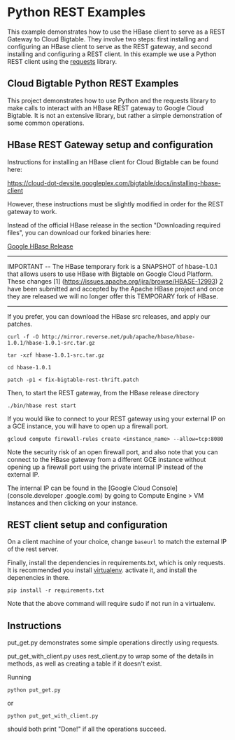 # Python REST Examples

This example demonstrates how to use the HBase client to serve as a 
REST Gateway to Cloud Bigtable. They involve two steps: first installing
and configuring an HBase client to serve as the REST gateway, and second
installing and configuring a REST client. In this example we use a 
Python REST client using the [requests](http://docs.python-requests.org/en/latest/) library.

## Cloud Bigtable Python REST Examples

This project demonstrates how to use Python and the requests library to make
calls to interact with an HBase REST gateway to Google Cloud Bigtable. It is
not an extensive library, but rather a simple demonstration of some common
operations. 

## HBase REST Gateway setup and configuration

Instructions for installing an HBase client for Cloud Bigtable can be found
here:

https://cloud-dot-devsite.googleplex.com/bigtable/docs/installing-hbase-client

However, these instructions must be slightly modified in order for the 
REST gateway to work.

Instead of the official HBase release in the section "Downloading required 
files", you can download our forked binaries here:

[Google HBase Release](https://github.com/GoogleCloudPlatform/cloud-bigtable-examples/releases/tag/v0.1.5)


****************************************************************************************************
IMPORTANT -- The HBase temporary fork  is a SNAPSHOT of hbase-1.0.1 that allows users to use 
HBase with Bigtable on Google Cloud Platform.  These changes [1]
(https://issues.apache.org/jira/browse/HBASE-12993) 
[2](https://issues.apache.org/jira/browse/HBASE-13664) have been submitted and accepted by the Apache
HBase project and once they are released we will no longer offer this TEMPORARY fork of HBase.
***************************************************************************************************

If you prefer, you can download the HBase src releases, and apply our patches.

`curl -f -O http://mirror.reverse.net/pub/apache/hbase/hbase-1.0.1/hbase-1.0.1-src.tar.gz`

`tar -xzf hbase-1.0.1-src.tar.gz`

`cd hbase-1.0.1`

`patch -p1 < fix-bigtable-rest-thrift.patch`
 

Then, to start the REST gateway, from the HBase release directory

`./bin/hbase rest start`

If you would like to connect to your REST gateway using your external IP on a
 GCE instance, you will have to open up a firewall port.

`gcloud compute firewall-rules create <instance_name> --allow=tcp:8080`

Note the security risk of an open firewall port, and also note that you can 
connect to the HBase gateway from a different GCE instance without opening up
 a firewall port using the private internal IP instead of the external IP.
 
The internal IP can be found in the [Google Cloud Console](console.developer
.google.com) by going to Compute Engine > VM Instances and then clicking
on your instance.


## REST client setup and configuration

On a client machine of your choice, change `baseurl` to match the external IP of
the rest server.

Finally, install the dependencies in requirements.txt, which is only requests.
It is recommended you install [virtualenv](https://virtualenv.pypa.io/en/latest/).
 activate it, and install the depenencies in there.
 
 `pip install -r requirements.txt`
 
 Note that the above command will require sudo if not run in a virtualenv.

## Instructions

put_get.py demonstrates some simple operations directly using requests.

put_get_with_client.py uses rest_client.py to wrap some of the details
in methods, as well as creating a table if it doesn't exist.

Running 

`python put_get.py`

or 

`python put_get_with_client.py`

should both print "Done!" if all the operations succeed.
